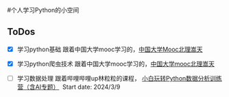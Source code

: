 #个人学习Python的小空间  
## ToDos                           
- [x] 学习python基础 跟着中国大学mooc学习的，[中国大学Mooc北理嵩天](https://www.icourse163.org/course/BIT-268001?from=searchPage&outVendor=zw_mooc_pcssjg_)




- [x] 学习python爬虫技术 跟着中国大学mooc学习的，[中国大学mooc北理嵩天](https://www.icourse163.org/course/0809BIT021A-1001870001?outVendor=zw_mooc_pclszykctj_#/info)


- [ ] 学习数据处理 跟着哔哩哔哩up林粒粒的课程， [小白玩转Python数据分析训练营（含AI专题）](https://mdl.ink/KkYrHT)  Start date: 2024/3/9
